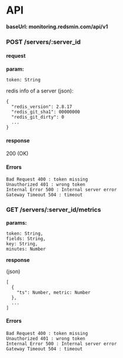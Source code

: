 # API

__baseUrl: monitoring.redsmin.com/api/v1__

### POST /servers/:server_id

#### request

__param:__

```
token: String
```

redis info of a server (json):

```
{
  "redis_version": 2.8.17
  "redis_git_sha1": 00000000
  "redis_git_dirty": 0
  ...
}
```

#### response

200 (OK)

#### Errors
```
Bad Request 400 : token missing
Unauthorized 401 : wrong token
Internal Error 500 : Internal server error
Gateway Timeout 504 : timeout
```

### GET /servers/:server_id/metrics

__params:__

```
token: String,
fields: String,
key: String,
minutes: Number
```
__response__

(json)

```
[
  {
    "ts": Number, metric: Number
  },
  ...
]
```

#### Errors

```
Bad Request 400 : token missing
Unauthorized 401 : wrong token
Internal Error 500 : Internal server error
Gateway Timeout 504 : timeout
```
